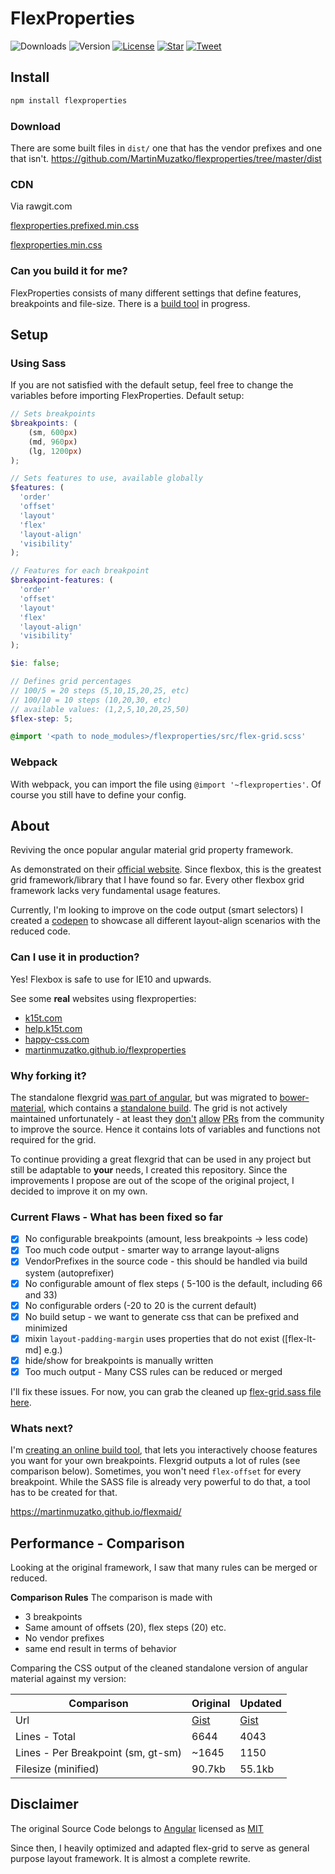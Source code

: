 # FlexProperties

![Downloads](https://img.shields.io/npm/dt/flexproperties.svg)
![Version](https://img.shields.io/npm/v/flexproperties.svg)
[![License](https://img.shields.io/npm/l/flexproperties.svg)](https://github.com/MartinMuzatko/flexproperties/blob/master/LICENSE)
[![Star](https://img.shields.io/github/stars/martinmuzatko/flexproperties.svg?style=social&label=Star)](https://github.com/martinmuzatko/flexproperties)
[![Tweet](https://img.shields.io/twitter/url/http/martinmuzatko.github.io/flexproperties.svg?style=social)](https://twitter.com/intent/tweet?text=Check%20out%20http%3A%2F%2Fmartinmuzatko.github.io%2Fflexproperties%20by%20%40martinmuzatko)

## Install

``` sh
npm install flexproperties
```

### Download

There are some built files in `dist/` one that has the vendor prefixes and one that isn't.
https://github.com/MartinMuzatko/flexproperties/tree/master/dist

### CDN

Via rawgit.com

[flexproperties.prefixed.min.css](https://cdn.rawgit.com/MartinMuzatko/flexproperties/c17eb6d5/dist/flex-grid.prefixed.min.css)

[flexproperties.min.css](https://cdn.rawgit.com/MartinMuzatko/flexproperties/c17eb6d5/dist/flex-grid.min.css)

### Can you build it for me?

FlexProperties consists of many different settings that define features, breakpoints and file-size.
There is a [build tool](https://github.com/MartinMuzatko/flexmaid) in progress.

## Setup

### Using Sass

If you are not satisfied with the default setup, feel free to change the variables before importing FlexProperties.
Default setup:

``` scss
// Sets breakpoints
$breakpoints: (
    (sm, 600px)
    (md, 960px)
    (lg, 1200px)
);

// Sets features to use, available globally
$features: (
  'order'
  'offset'
  'layout'
  'flex'
  'layout-align'
  'visibility'
);

// Features for each breakpoint
$breakpoint-features: (
  'order'
  'offset'
  'layout'
  'flex'
  'layout-align'
  'visibility'
);

$ie: false;

// Defines grid percentages
// 100/5 = 20 steps (5,10,15,20,25, etc)
// 100/10 = 10 steps (10,20,30, etc)
// available values: (1,2,5,10,20,25,50)
$flex-step: 5;

@import '<path to node_modules>/flexproperties/src/flex-grid.scss'
```

### Webpack

With webpack, you can import the file using `@import '~flexproperties'`.
Of course you still have to define your config.


## About

Reviving the once popular angular material grid property framework.

As demonstrated on their [official website](https://material.angularjs.org/latest/layout/children).
Since flexbox, this is the greatest grid framework/library that I have found so far. Every other flexbox grid framework lacks very fundamental usage features.

Currently, I'm looking to improve on the code output (smart selectors)
I created a [codepen](http://codepen.io/MartinMuzatko/full/BKbgOQ/) to showcase all different layout-align scenarios with the reduced code.

### Can I use it in production?

Yes! Flexbox is safe to use for IE10 and upwards.

See some **real** websites using flexproperties:

* [k15t.com](http://k15t.com)
* [help.k15t.com](http://help.k15t.com)
* [happy-css.com](http://happy-css.com)
* [martinmuzatko.github.io/flexproperties](martinmuzatko.github.io/flexproperties)

### Why forking it?

The standalone flexgrid [was part of angular](https://github.com/angular/material/issues/7660#issuecomment-199440833), but was migrated to [bower-material](https://github.com/angular/bower-material/), which contains a [standalone build](https://github.com/angular/material/blob/master/src/core/style/layout.scss). The grid is not actively maintained unfortunately - at least they [don't](https://github.com/angular/bower-material/pull/33#issuecomment-174316983) [allow](https://github.com/angular/bower-material/pull/34#issuecomment-218363943) [PRs](https://github.com/angular/bower-material/pulls?q=is%3Apr+is%3Aclosed) from the community to improve the source. Hence it contains lots of variables and functions not required for the grid.

To continue providing a great flexgrid that can be used in any project but still be adaptable to **your** needs, I created this repository. Since the improvements I propose are out of the scope of the original project, I decided to improve it on my own.

### Current Flaws - What has been fixed so far

 * [x] No configurable breakpoints (amount, less breakpoints -> less code)
 * [x] Too much code output - smarter way to arrange layout-aligns
 * [x] VendorPrefixes in the source code - this should be handled via build system (autoprefixer)
 * [x] No configurable amount of flex steps ( 5-100 is the default, including 66 and 33)
 * [x] No configurable orders (-20 to 20 is the current default)
 * [x] No build setup - we want to generate css that can be prefixed and minimized
 * [x] mixin `layout-padding-margin` uses properties that do not exist ([flex-lt-md] e.g.)
 * [x] hide/show for breakpoints is manually written
 * [x] Too much output - Many CSS rules can be reduced or merged

I'll fix these issues. For now, you can grab the cleaned up [flex-grid.sass file here](https://github.com/MartinMuzatko/flexproperties/blob/master/src/flex-grid.sass).

### Whats next?

I'm [creating an online build tool](https://martinmuzatko.github.io/flexmaid/), that lets you interactively choose features you want for your own breakpoints. Flexgrid outputs a lot of rules (see comparison below). Sometimes, you won't need `flex-offset` for every breakpoint. While the SASS file is already very powerful to do that, a tool has to be created for that.

https://martinmuzatko.github.io/flexmaid/

## Performance - Comparison

Looking at the original framework, I saw that many rules can be merged or reduced.

**Comparison Rules**
The comparison is made with
* 3 breakpoints
* Same amount of offsets (20), flex steps (20) etc.
* No vendor prefixes
* same end result in terms of behavior

Comparing the CSS output of the cleaned standalone version of angular material against my version:

| Comparison | Original | Updated |
| --- | --- | --- |
| Url | [Gist](https://gist.github.com/MartinMuzatko/5b9f675d41e72f56f3446935d3a8ca86) | [Gist](https://gist.github.com/MartinMuzatko/ed9877462232d65b366a598394da453c) |
| Lines - Total | 6644 | 4043 |
| Lines - Per Breakpoint (sm, gt-sm) | ~1645  | 1150 |
| Filesize (minified) | 90.7kb | 55.1kb |

## Disclaimer

The original Source Code belongs to [Angular](https://github.com/angular) licensed as [MIT](https://github.com/angular/bower-material/blob/master/LICENSE)

Since then, I heavily optimized and adapted flex-grid to serve as general purpose layout framework. It is almost a complete rewrite.
